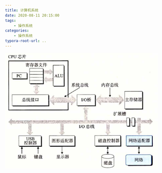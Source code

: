```yaml
---
title: 计算机系统
date: 2020-08-11 20:15:00
tags: 
	- 操作系统
categories:
	- 操作系统
typora-root-url: ..
---
```


![image-20200907224946425](/images/%E8%AE%A1%E7%AE%97%E6%9C%BA%E7%B3%BB%E7%BB%9F/image-20200907224946425.png)

<!--more-->